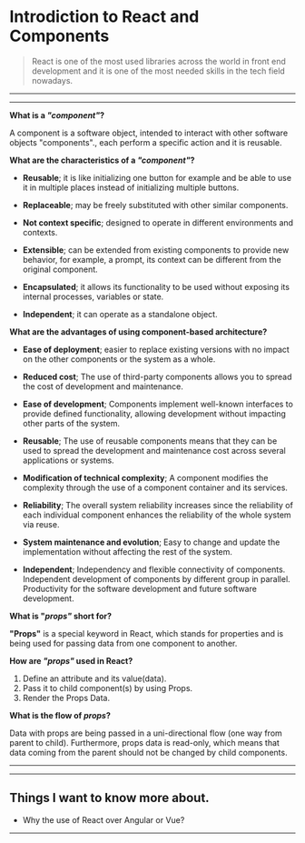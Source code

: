 # Introdiction to React and Components

> React is one of the most used libraries across the world in front end development and it is one of the most needed skills in the tech field nowadays.
---
---

**What is a  _"component"_?**

A component is a software object, intended to interact with other software objects "components"., each perform a specific action and it is reusable.

**What are the characteristics of a  _"component"_?**

- **Reusable**; it is like initializing one button for example and be able to use it in multiple places instead of initializing multiple buttons.

- **Replaceable**; may be freely substituted with other similar components.

- **Not context specific**; designed to operate in different environments and contexts.

- **Extensible**; can be extended from existing components to provide new behavior, for example, a prompt, its context can be different from the original component.

- **Encapsulated**; it allows its functionality to be used without exposing its internal processes, variables or state.

- **Independent**; it can operate as a standalone object.

**What are the advantages of using component-based architecture?**

- **Ease of deployment**; easier to replace existing versions with no impact on the other components or the system as a whole.

- **Reduced cost**; The use of third-party components allows you to spread the cost of development and maintenance.

- **Ease of development**; Components implement well-known interfaces to provide defined functionality, allowing development without impacting other parts of the system.

- **Reusable**; The use of reusable components means that they can be used to spread the development and maintenance cost across several applications or systems.

- **Modification of technical complexity**; A component modifies the complexity through the use of a component container and its services.

- **Reliability**; The overall system reliability increases since the reliability of each individual component enhances the reliability of the whole system via reuse.

- **System maintenance and evolution**; Easy to change and update the implementation without affecting the rest of the system.

- **Independent**; Independency and flexible connectivity of components. Independent development of components by different group in parallel. Productivity for the software development and future software development.

**What is "_props"_ short for?**

**"Props"** is a special keyword in React, which stands for properties and is being used for passing data from one component to another.

**How are _"props"_ used in React?**

1. Define an attribute and its value(data).
2. Pass it to child component(s) by using Props.
3. Render the Props Data.

**What is the flow of _props_?**

Data with props are being passed in a uni-directional flow (one way from parent to child). Furthermore, props data is read-only, which means that data coming from the parent should not be changed by child components.

---
---

## Things I want to know more about.

- Why the use of React over Angular or Vue?

 ---
